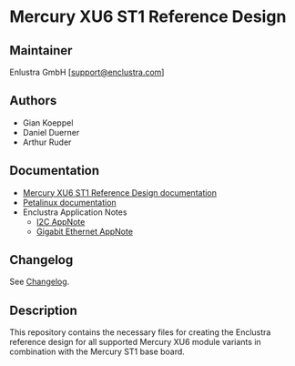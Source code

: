 # Mercury XU6 ST1 Reference Design

## Maintainer

Enlustra GmbH [support@enclustra.com]

## Authors

* Gian Koeppel
* Daniel Duerner
* Arthur Ruder

## Documentation

* [Mercury XU6 ST1 Reference Design documentation](./reference_design/doc/Mercury_XU6_ST1.pdf)
* [Petalinux documentation](https://github.com/enclustra/PetalinuxDocumentation)
* Enclustra Application Notes
  - [I2C AppNote](https://github.com/enclustra/I2CAppNote)
  - [Gigabit Ethernet AppNote](https://github.com/enclustra/GigabitEthernetAppNote)

## Changelog
See [Changelog](changelog.md).

## Description
This repository contains the necessary files for creating the Enclustra reference design for all supported Mercury XU6 module variants in combination with the Mercury ST1 base board.
